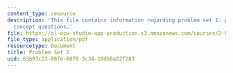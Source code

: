 ```yaml
---
content_type: resource
description: 'This file contains information regarding problem set 1: problems and
  concept questions.'
file: https://ol-ocw-studio-app-production.s3.amazonaws.com/courses/2-003sc-engineering-dynamics-fall-2011/63b93c2386fe60703c3418db0a22f283_MIT2_003SCF11_pset1.pdf
file_type: application/pdf
resourcetype: Document
title: Problem Set 1
uid: 63b93c23-86fe-6070-3c34-18db0a22f283
---
```

